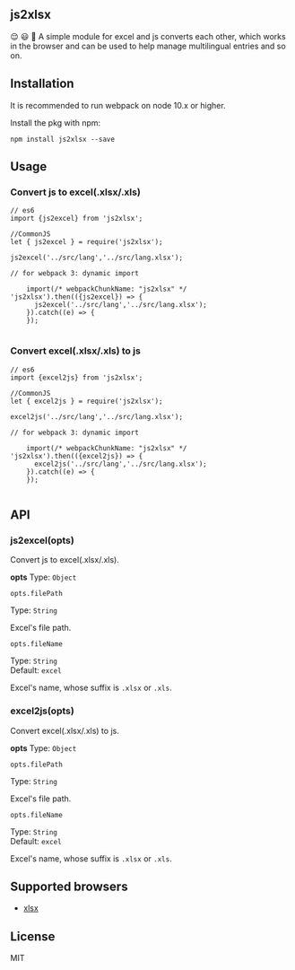 

## js2xlsx
😌 😃 👿 A simple module for excel and js converts each other, which works in the browser and can be used to help manage multilingual entries and so on.

## Installation

It is recommended to run webpack on node 10.x or higher.

Install the pkg with npm:

```
npm install js2xlsx --save
```


## Usage

### Convert js to excel(.xlsx/.xls) 
```
// es6
import {js2excel} from 'js2xlsx';

//CommonJS
let { js2excel } = require('js2xlsx');

js2excel('../src/lang','../src/lang.xlsx');

// for webpack 3: dynamic import

    import(/* webpackChunkName: "js2xlsx" */ 'js2xlsx').then(({js2excel}) => {
      js2excel('../src/lang','../src/lang.xlsx');
    }).catch((e) => {
    });
    
```

### Convert excel(.xlsx/.xls) to js
```
// es6
import {excel2js} from 'js2xlsx';

//CommonJS
let { excel2js } = require('js2xlsx');

excel2js('../src/lang','../src/lang.xlsx');

// for webpack 3: dynamic import

    import(/* webpackChunkName: "js2xlsx" */ 'js2xlsx').then(({excel2js}) => {
      excel2js('../src/lang','../src/lang.xlsx');
    }).catch((e) => {
    });
    
```

## API

### js2excel(opts)
Convert js to excel(.xlsx/.xls).

**opts**
Type: `Object`

`opts.filePath`

Type: `String`<br/>

Excel's file path.

`opts.fileName`

Type: `String`<br/>
Default: `excel`

Excel's name, whose suffix is `.xlsx` or `.xls`.


### excel2js(opts)
Convert excel(.xlsx/.xls) to js.

**opts**
Type: `Object`

`opts.filePath`

Type: `String`<br/>

Excel's file path.

`opts.fileName`

Type: `String`<br/>
Default: `excel`

Excel's name, whose suffix is `.xlsx` or `.xls`.

## Supported browsers
* [xlsx](https://app.saucelabs.com/open_sauce/user/sheetjs)

## License
MIT
